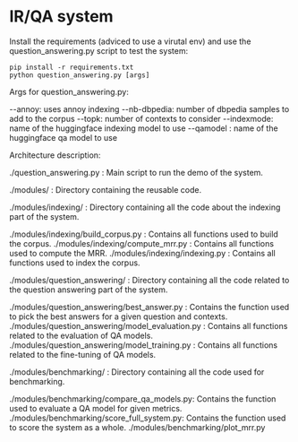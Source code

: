 # IR/QA system

Install the requirements (adviced to use a virutal env) and use the question_answering.py script to test the system:
```
pip install -r requirements.txt
python question_answering.py [args]
```
Args for question_answering.py:

--annoy: uses annoy indexing
--nb-dbpedia: number of dbpedia samples to add to the corpus
--topk: number of contexts to consider
--indexmode: name of the huggingface indexing model to use
--qamodel : name of the huggingface qa model to use


Architecture description:

./question_answering.py : Main script to run the demo of the system.

./modules/ : Directory containing the reusable code.

./modules/indexing/ : Directory containing all the code about the indexing part of the system.

./modules/indexing/build_corpus.py : Contains all functions used to build the corpus.
./modules/indexing/compute_mrr.py : Contains all functions used to compute the MRR.
./modules/indexing/indexing.py : Contains all functions used to index the corpus.

./modules/question_answering/ : Directory containing all the code related to the question answering part of the system.

./modules/question_answering/best_answer.py : Contains the function used to pick the best answers for a given question and contexts.
./modules/question_answering/model_evaluation.py : Contains all functions related to the evaluation of QA models.
./modules/question_answering/model_training.py : Contains all functions related to the fine-tuning of QA models.

./modules/benchmarking/ : Directory containing all the code used for benchmarking.

./modules/benchmarking/compare_qa_models.py: Contains the function used to evaluate a QA model for given metrics.
./modules/benchmarking/score_full_system.py: Contains the function used to score the system as a whole.
./modules/benchmarking/plot_mrr.py
